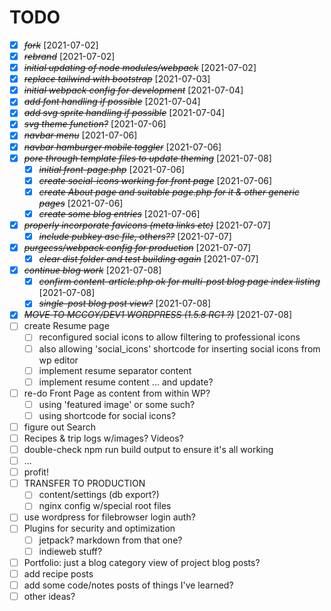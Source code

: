 # TODO

- [X] ~~*fork*~~ [2021-07-02]
- [X] ~~*rebrand*~~ [2021-07-02]
- [X] ~~*initial updating of node modules/webpack*~~ [2021-07-02]
- [X] ~~*replace tailwind with bootstrap*~~ [2021-07-03]
- [X] ~~*initial webpack config for development*~~ [2021-07-04]
- [X] ~~*add font handling if possible*~~ [2021-07-04]
- [X] ~~*add svg sprite handling if possible*~~ [2021-07-04]
- [X] ~~*svg theme function?*~~ [2021-07-06]
- [X] ~~*navbar menu*~~ [2021-07-06]
- [X] ~~*navbar hamburger mobile toggler*~~ [2021-07-06]
- [X] ~~*pore through template files to update theming*~~ [2021-07-08]
  - [X] ~~*initial front-page.php*~~ [2021-07-06]
  - [X] ~~*create social-icons working for front page*~~ [2021-07-06]
  - [X] ~~*create About page and suitable page.php for it & other generic pages*~~ [2021-07-06]
  - [X] ~~*create some blog entries*~~ [2021-07-06]
- [X] ~~*properly incorporate favicons (meta links etc)*~~ [2021-07-07]
  - [X] ~~*include pubkey asc file, others??*~~ [2021-07-07]
- [X] ~~*purgecss/webpack config for production*~~ [2021-07-07]
  - [X] ~~*clear dist folder and test building again*~~ [2021-07-07]
- [X] ~~*continue blog work*~~ [2021-07-08]
  - [X] ~~*confirm content-article.php ok for multi-post blog page index listing*~~ [2021-07-08]
  - [X] ~~*single-post blog post view?*~~ [2021-07-08]
- [X] ~~*MOVE TO MCCOY/DEV1 WORDPRESS (1.5.8 RC1 ?)*~~ [2021-07-08]
- [ ] create Resume page
  - [ ] reconfigured social icons to allow filtering to professional icons
  - [ ] also allowing 'social_icons' shortcode for inserting social icons from wp editor
  - [ ] implement resume separator content
  - [ ] implement resume content ... and update?
- [ ] re-do Front Page as content from within WP?
  - [ ] using 'featured image' or some such?
  - [ ] using shortcode for social icons?
- [ ] figure out Search
- [ ] Recipes & trip logs w/images? Videos?
- [ ] double-check npm run build output to ensure it's all working
- [ ] ...
- [ ] profit!
- [ ] TRANSFER TO PRODUCTION
  - [ ] content/settings (db export?)
  - [ ] nginx config w/special root files
- [ ] use wordpress for filebrowser login auth?
- [ ] Plugins for security and optimization
  - [ ] jetpack? markdown from that one?
  - [ ] indieweb stuff?
- [ ] Portfolio: just a blog category view of project blog posts?
- [ ] add recipe posts
- [ ] add some code/notes posts of things I've learned?
- [ ] other ideas?
